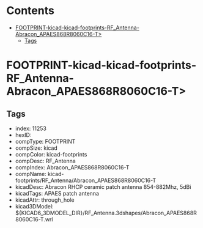 



Contents
========

* [FOOTPRINT-kicad-kicad-footprints-RF_Antenna-Abracon_APAES868R8060C16-T>](#footprint-kicad-kicad-footprints-rf_antenna-abracon_apaes868r8060c16-t)
	* [Tags](#tags)

# FOOTPRINT-kicad-kicad-footprints-RF_Antenna-Abracon_APAES868R8060C16-T>

## Tags

- index: 11253
- hexID: 
- oompType: FOOTPRINT
- oompSize: kicad
- oompColor: kicad-footprints
- oompDesc: RF_Antenna
- oompIndex: Abracon_APAES868R8060C16-T
- oompName: kicad-footprints/RF_Antenna/Abracon_APAES868R8060C16-T
- kicadDesc: Abracon RHCP ceramic patch antenna 854-882Mhz, 5dBi
- kicadTags: APAES patch antenna
- kicadAttr: through_hole
- kicad3DModel: ${KICAD6_3DMODEL_DIR}/RF_Antenna.3dshapes/Abracon_APAES868R8060C16-T.wrl
